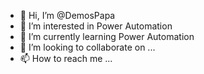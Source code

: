- 👋 Hi, I’m @DemosPapa
- 👀 I’m interested in Power Automation
- 🌱 I’m currently learning Power Automation
- 💞️ I’m looking to collaborate on ...
- 📫 How to reach me ...

<!---
DemosPapa/DemosPapa is a ✨ special ✨ repository because its `README.md` (this file) appears on your GitHub profile.
You can click the Preview link to take a look at your changes.
--->
